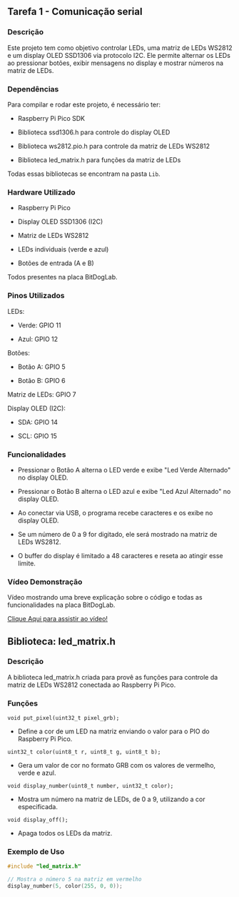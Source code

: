 ## Tarefa 1 - Comunicação serial

### Descrição

Este projeto tem como objetivo controlar LEDs, uma matriz de LEDs WS2812 e um display OLED SSD1306 via protocolo I2C. Ele permite alternar os LEDs ao pressionar botões, exibir mensagens no display e mostrar números na matriz de LEDs.

### Dependências

Para compilar e rodar este projeto, é necessário ter:

- Raspberry Pi Pico SDK

- Biblioteca ssd1306.h para controle do display OLED

- Biblioteca ws2812.pio.h para controle da matriz de LEDs WS2812

- Biblioteca led_matrix.h para funções da matriz de LEDs

Todas essas bibliotecas se encontram na pasta ```Lib```.

### Hardware Utilizado

- Raspberry Pi Pico

- Display OLED SSD1306 (I2C)

- Matriz de LEDs WS2812

- LEDs individuais (verde e azul)

- Botões de entrada (A e B)

Todos presentes na placa BitDogLab.

### Pinos Utilizados

LEDs:

- Verde: GPIO 11

- Azul: GPIO 12

Botões:

- Botão A: GPIO 5

- Botão B: GPIO 6

Matriz de LEDs: GPIO 7

Display OLED (I2C):

- SDA: GPIO 14

- SCL: GPIO 15

### Funcionalidades

- Pressionar o Botão A alterna o LED verde e exibe "Led Verde Alternado" no display OLED.

- Pressionar o Botão B alterna o LED azul e exibe "Led Azul Alternado" no display OLED.

- Ao conectar via USB, o programa recebe caracteres e os exibe no display OLED.

- Se um número de 0 a 9 for digitado, ele será mostrado na matriz de LEDs WS2812.

- O buffer do display é limitado a 48 caracteres e reseta ao atingir esse limite.

### Vídeo Demonstração

Vídeo mostrando uma breve explicação sobre o código e todas as funcionalidades na placa BitDogLab.

[Clique Aqui para assistir ao vídeo!](https://www.youtube.com/watch?v=qn0JC9xMxi4)

## Biblioteca: led_matrix.h

### Descrição

A biblioteca led_matrix.h criada para provê as funções para controle da matriz de LEDs WS2812 conectada ao Raspberry Pi Pico.

### Funções

```void put_pixel(uint32_t pixel_grb);```

- Define a cor de um LED na matriz enviando o valor para o PIO do Raspberry Pi Pico.

```uint32_t color(uint8_t r, uint8_t g, uint8_t b);```

- Gera um valor de cor no formato GRB com os valores de vermelho, verde e azul.

```void display_number(uint8_t number, uint32_t color);```

- Mostra um número na matriz de LEDs, de 0 a 9, utilizando a cor especificada.

```void display_off();```

- Apaga todos os LEDs da matriz.

### Exemplo de Uso

```c
#include "led_matrix.h"

// Mostra o número 5 na matriz em vermelho
display_number(5, color(255, 0, 0)); 
```
